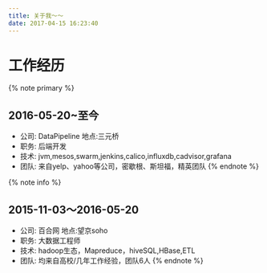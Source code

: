 ```yaml
---
title: 关于我～～
date: 2017-04-15 16:23:40
---
```

# 工作经历
{% note primary %}
## 2016-05-20~至今
-  公司: DataPipeline  地点:三元桥
-  职务: 后端开发
-  技术: jvm,mesos,swarm,jenkins,calico,influxdb,cadvisor,grafana
-  团队: 来自yelp、yahoo等公司，密歇根、斯坦福，精英团队
{% endnote %}


{% note info %}
## 2015-11-03～2016-05-20
-  公司: 百合网  地点:望京soho
-  职务: 大数据工程师
-  技术: hadoop生态，Mapreduce，hiveSQL,HBase,ETL
-  团队: 均来自高校/几年工作经验，团队6人
{% endnote %}
